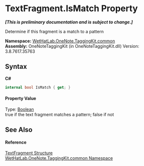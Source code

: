 # TextFragment.IsMatch Property 
 _**\[This is preliminary documentation and is subject to change.\]**_

Determine if this fragment is a match to a pattern

**Namespace:**&nbsp;<a href="bcdbab9c-63d1-48a4-6937-af53fb8d9a55.md">WetHatLab.OneNote.TaggingKit.common</a><br />**Assembly:**&nbsp;OneNoteTaggingKit (in OneNoteTaggingKit.dll) Version: 3.8.7617.35763

## Syntax

**C#**<br />
``` C#
internal bool IsMatch { get; }
```


#### Property Value
Type: <a href="http://msdn2.microsoft.com/en-us/library/a28wyd50" target="_blank">Boolean</a><br />true if the text fragment matches a pattern; false if not

## See Also


#### Reference
<a href="f320e495-7b74-f8c1-98f7-e408d87aac42.md">TextFragment Structure</a><br /><a href="bcdbab9c-63d1-48a4-6937-af53fb8d9a55.md">WetHatLab.OneNote.TaggingKit.common Namespace</a><br />